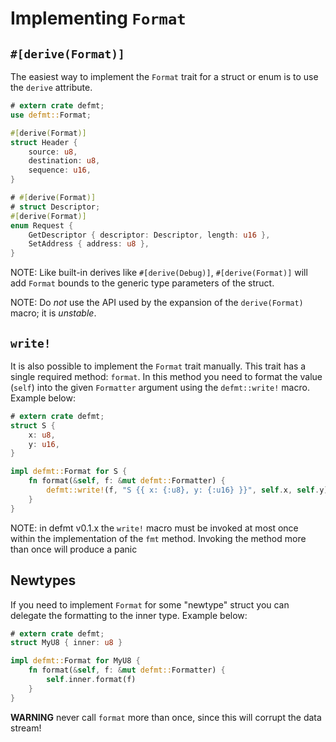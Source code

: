 # Implementing `Format`

## `#[derive(Format)]`

The easiest way to implement the `Format` trait for a struct or enum is to use the `derive` attribute.

``` rust
# extern crate defmt;
use defmt::Format;

#[derive(Format)]
struct Header {
    source: u8,
    destination: u8,
    sequence: u16,
}

# #[derive(Format)]
# struct Descriptor;
#[derive(Format)]
enum Request {
    GetDescriptor { descriptor: Descriptor, length: u16 },
    SetAddress { address: u8 },
}
```

NOTE: Like built-in derives like `#[derive(Debug)]`, `#[derive(Format)]` will add `Format` bounds to the generic type parameters of the struct.

NOTE: Do *not* use the API used by the expansion of the `derive(Format)` macro; it is *unstable*.

## `write!`

It is also possible to implement the `Format` trait manually.
This trait has a single required method: `format`.
In this method you need to format the value (`self`) into the given `Formatter` argument using the `defmt::write!` macro.
Example below:

``` rust
# extern crate defmt;
struct S {
    x: u8,
    y: u16,
}

impl defmt::Format for S {
    fn format(&self, f: &mut defmt::Formatter) {
        defmt::write!(f, "S {{ x: {:u8}, y: {:u16} }}", self.x, self.y)
    }
}
```

NOTE: in defmt v0.1.x the `write!` macro must be invoked at most once within the implementation of the `fmt` method. Invoking the method more than once will produce a panic

## Newtypes

If you need to implement `Format` for some "newtype" struct you can delegate the formatting to the inner type.
Example below:

``` rust
# extern crate defmt;
struct MyU8 { inner: u8 }

impl defmt::Format for MyU8 {
    fn format(&self, f: &mut defmt::Formatter) {
        self.inner.format(f)
    }
}
```

**WARNING** never call `format` more than once, since this will corrupt the data stream!
